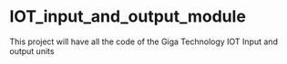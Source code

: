 # IOT_input_and_output_module
This project will have all the code of the Giga Technology IOT Input and output units

